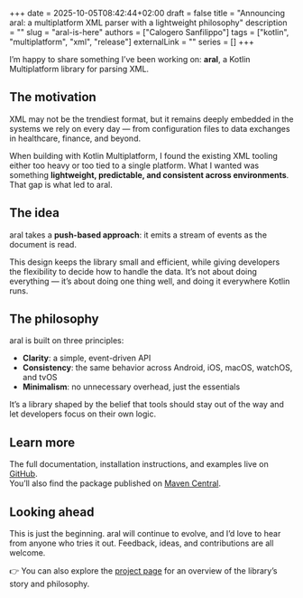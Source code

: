 +++
date = 2025-10-05T08:42:44+02:00
draft = false
title = "Announcing aral: a multiplatform XML parser with a lightweight philosophy"
description = ""
slug = "aral-is-here"
authors = ["Calogero Sanfilippo"]
tags = ["kotlin", "multiplatform", "xml", "release"]
externalLink = ""
series = []
+++

I’m happy to share something I’ve been working on: **aral**, a Kotlin Multiplatform library for parsing XML.

## The motivation

XML may not be the trendiest format, but it remains deeply embedded in the systems we rely on every day — from configuration files to data exchanges in healthcare, finance, and beyond.

When building with Kotlin Multiplatform, I found the existing XML tooling either too heavy or too tied to a single platform. What I wanted was something **lightweight, predictable, and consistent across environments**. That gap is what led to aral.

## The idea

aral takes a **push-based approach**: it emits a stream of events as the document is read.

This design keeps the library small and efficient, while giving developers the flexibility to decide how to handle the data. It’s not about doing everything — it’s about doing one thing well, and doing it everywhere Kotlin runs.

## The philosophy

aral is built on three principles:

- **Clarity**: a simple, event-driven API
- **Consistency**: the same behavior across Android, iOS, macOS, watchOS, and tvOS
- **Minimalism**: no unnecessary overhead, just the essentials

It’s a library shaped by the belief that tools should stay out of the way and let developers focus on their own logic.

## Learn more

The full documentation, installation instructions, and examples live on [GitHub](https://github.com/csanfilippo/aral).  
You’ll also find the package published on [Maven Central](https://search.maven.org/artifact/it.calogerosanfilippos/aral).

## Looking ahead

This is just the beginning. aral will continue to evolve, and I’d love to hear from anyone who tries it out. Feedback, ideas, and contributions are all welcome.

👉 You can also explore the [project page](/libs/aral) for an overview of the library’s story and philosophy.